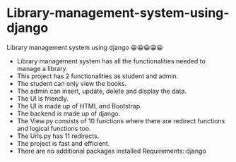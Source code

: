 # Library-management-system-using-django
Library management system using django
😀😀😀😀😀
* Library management system has all the functionalities needed to manage a library.
* This project has 2 functionalities as student and admin.
* The student can only view the books.
* The admin can insert, update, delete and display the data.
* The UI is friendly.
* The UI is made up of HTML and Bootstrap.
* The backend is made up of django.
* The View.py consists of 10 functions where there are redirect functions and logical functions too.
* The Urls.py has 11 redirects.
* The project is fast and efficient.
* There are no additional packages installed
Requirements: django
